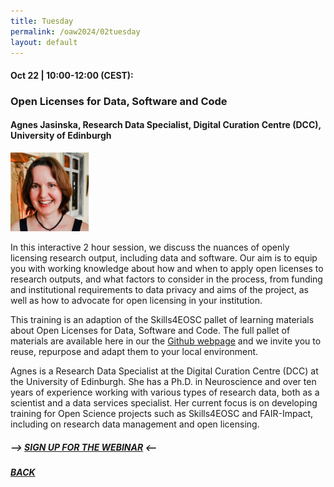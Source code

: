 ```yaml
---
title: Tuesday
permalink: /oaw2024/02tuesday
layout: default
---
```


#### Oct 22 | 10:00-12:00 (CEST):

### Open Licenses for Data, Software and Code

#### Agnes Jasinska, Research Data Specialist, Digital Curation Centre (DCC), University of Edinburgh

<img src="/oaw2024/images/agja.jpeg" alt="Agnes Jasinska" style="height: 25%; width:25%;"/>

<p>In this interactive 2 hour session, we discuss the nuances of openly licensing research output, including data and software. Our aim is to equip you with working knowledge about how and when to apply open licenses to research outputs, and what factors to consider in the process, from funding and institutional requirements to data privacy and aims of the project, as well as how to advocate for open licensing in your institution.</p>

<p>This training is an adaption of the Skills4EOSC pallet of learning materials about Open Licenses for Data, Software and Code. The full pallet of materials are available here in our the <a href="https://task-4-2.github.io/Open-Licenses-data-code-and-software/latest/">Github webpage</a> and we invite you to reuse, repurpose and adapt them to your local environment.</p>

<p>Agnes is a Research Data Specialist at the Digital Curation Centre (DCC) at the University of Edinburgh. She has a Ph.D. in Neuroscience and over ten years of experience working with various types of research data, both as a scientist and a data services specialist. Her current focus is on developing training for Open Science projects such as Skills4EOSC and FAIR-Impact, including on research data management and open licensing.</p>

##### --> [SIGN UP FOR THE WEBINAR](https://docs.google.com/forms/d/e/1FAIpQLSeG4RkQaMVI5AhIXHfsy2xI0gaxmWgWSlfxCS1xjl7x99UIsw/viewform?usp=sf_link) <--

##### [BACK](https://openaccess.dk/oaw2024#programme-of-the-danish-open-access-week-2024)



